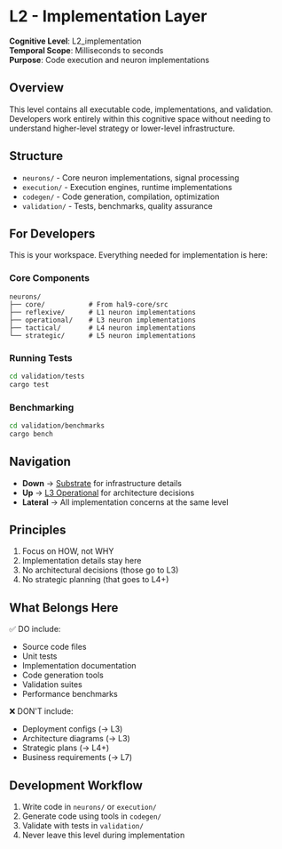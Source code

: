 # L2 - Implementation Layer

**Cognitive Level**: L2_implementation  
**Temporal Scope**: Milliseconds to seconds  
**Purpose**: Code execution and neuron implementations

## Overview

This level contains all executable code, implementations, and validation. Developers work entirely within this cognitive space without needing to understand higher-level strategy or lower-level infrastructure.

## Structure

- `neurons/` - Core neuron implementations, signal processing
- `execution/` - Execution engines, runtime implementations
- `codegen/` - Code generation, compilation, optimization
- `validation/` - Tests, benchmarks, quality assurance

## For Developers

This is your workspace. Everything needed for implementation is here:

### Core Components
```
neurons/
├── core/           # From hal9-core/src
├── reflexive/      # L1 neuron implementations  
├── operational/    # L3 neuron implementations
├── tactical/       # L4 neuron implementations
└── strategic/      # L5 neuron implementations
```

### Running Tests
```bash
cd validation/tests
cargo test
```

### Benchmarking
```bash
cd validation/benchmarks
cargo bench
```

## Navigation

- **Down** → [Substrate](../substrate/) for infrastructure details
- **Up** → [L3 Operational](../L3_operational/) for architecture decisions
- **Lateral** → All implementation concerns at the same level

## Principles

1. Focus on HOW, not WHY
2. Implementation details stay here
3. No architectural decisions (those go to L3)
4. No strategic planning (that goes to L4+)

## What Belongs Here

✅ DO include:
- Source code files
- Unit tests
- Implementation documentation
- Code generation tools
- Validation suites
- Performance benchmarks

❌ DON'T include:
- Deployment configs (→ L3)
- Architecture diagrams (→ L3)
- Strategic plans (→ L4+)
- Business requirements (→ L7)

## Development Workflow

1. Write code in `neurons/` or `execution/`
2. Generate code using tools in `codegen/`
3. Validate with tests in `validation/`
4. Never leave this level during implementation